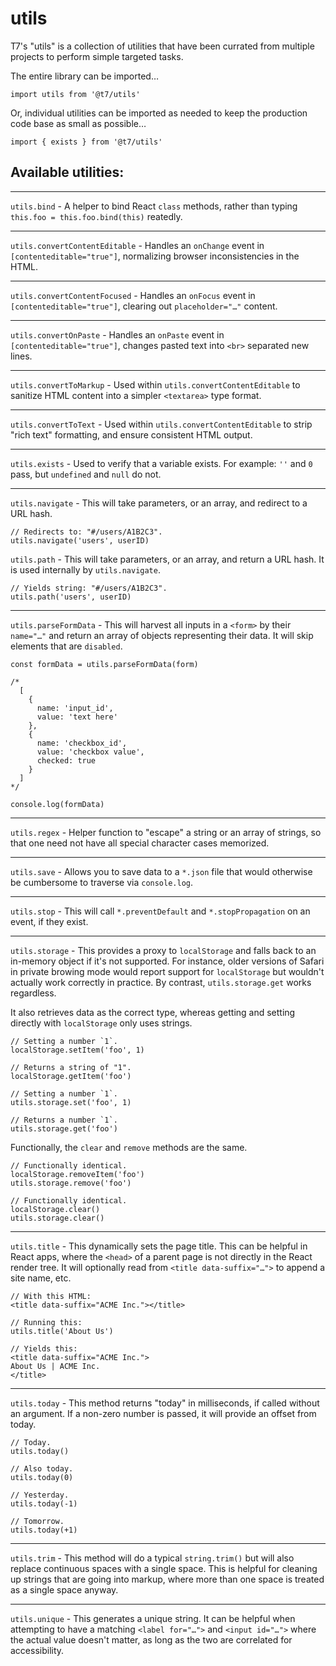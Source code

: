 # utils

T7's "utils" is a collection of utilities that have been currated from multiple projects to perform simple targeted tasks.

The entire library can be imported…

```
import utils from '@t7/utils'
```

Or, individual utilities can be imported as needed to keep the production code base as small as possible…

```
import { exists } from '@t7/utils'
```

## Available utilities:

---

`utils.bind` - A helper to bind React `class` methods, rather than typing `this.foo = this.foo.bind(this)` reatedly.

---

`utils.convertContentEditable` - Handles an `onChange` event in `[contenteditable="true"]`, normalizing browser inconsistencies in the HTML.

---

`utils.convertContentFocused` - Handles an `onFocus` event in `[contenteditable="true"]`, clearing out `placeholder="…"` content.

---

`utils.convertOnPaste` - Handles an `onPaste` event in `[contenteditable="true"]`, changes pasted text into `<br>` separated new lines.

---

`utils.convertToMarkup` - Used within `utils.convertContentEditable` to sanitize HTML content into a simpler `<textarea>` type format.

---

`utils.convertToText` - Used within `utils.convertContentEditable` to strip "rich text" formatting, and ensure consistent HTML output.

---

`utils.exists` - Used to verify that a variable exists. For example: `''` and `0` pass, but `undefined` and `null` do not.

---

`utils.navigate` - This will take parameters, or an array, and redirect to a URL hash.

```
// Redirects to: "#/users/A1B2C3".
utils.navigate('users', userID)
```

`utils.path` - This will take parameters, or an array, and return a URL hash. It is used internally by `utils.navigate`.

```
// Yields string: "#/users/A1B2C3".
utils.path('users', userID)
```

---

`utils.parseFormData` - This will harvest all inputs in a `<form>` by their `name="…"` and return an array of objects representing their data. It will skip elements that are `disabled`.

```
const formData = utils.parseFormData(form)

/*
  [
    {
      name: 'input_id',
      value: 'text here'
    },
    {
      name: 'checkbox_id',
      value: 'checkbox value',
      checked: true
    }
  ]
*/

console.log(formData)
```

---

`utils.regex` - Helper function to "escape" a string or an array of strings, so that one need not have all special character cases memorized.

---

`utils.save` - Allows you to save data to a `*.json` file that would otherwise be cumbersome to traverse via `console.log`.

---

`utils.stop` - This will call `*.preventDefault` and `*.stopPropagation` on an event, if they exist.

---

`utils.storage` - This provides a proxy to `localStorage` and falls back to an in-memory object if it's not supported. For instance, older versions of Safari in private browing mode would report support for `localStorage` but wouldn't actually work correctly in practice. By contrast, `utils.storage.get` works regardless.

It also retrieves data as the correct type, whereas getting and setting directly with `localStorage` only uses strings.

```
// Setting a number `1`.
localStorage.setItem('foo', 1)

// Returns a string of "1".
localStorage.getItem('foo')

// Setting a number `1`.
utils.storage.set('foo', 1)

// Returns a number `1`.
utils.storage.get('foo')
```

Functionally, the `clear` and `remove` methods are the same.

```
// Functionally identical.
localStorage.removeItem('foo')
utils.storage.remove('foo')
```

```
// Functionally identical.
localStorage.clear()
utils.storage.clear()
```

---

`utils.title` - This dynamically sets the page title. This can be helpful in React apps, where the `<head>` of a parent page is not directly in the React render tree. It will optionally read from `<title data-suffix="…">` to append a site name, etc.

```
// With this HTML:
<title data-suffix="ACME Inc."></title>

// Running this:
utils.title('About Us')

// Yields this:
<title data-suffix="ACME Inc.">
About Us | ACME Inc.
</title>
```

---

`utils.today` - This method returns "today" in milliseconds, if called without an argument. If a non-zero number is passed, it will provide an offset from today.

```
// Today.
utils.today()

// Also today.
utils.today(0)

// Yesterday.
utils.today(-1)

// Tomorrow.
utils.today(+1)
```

---

`utils.trim` - This method will do a typical `string.trim()` but will also replace continuous spaces with a single space. This is helpful for cleaning up strings that are going into markup, where more than one space is treated as a single space anyway.

---

`utils.unique` - This generates a unique string. It can be helpful when attempting to have a matching `<label for="…">` and `<input id="…">` where the actual value doesn't matter, as long as the two are correlated for accessibility.